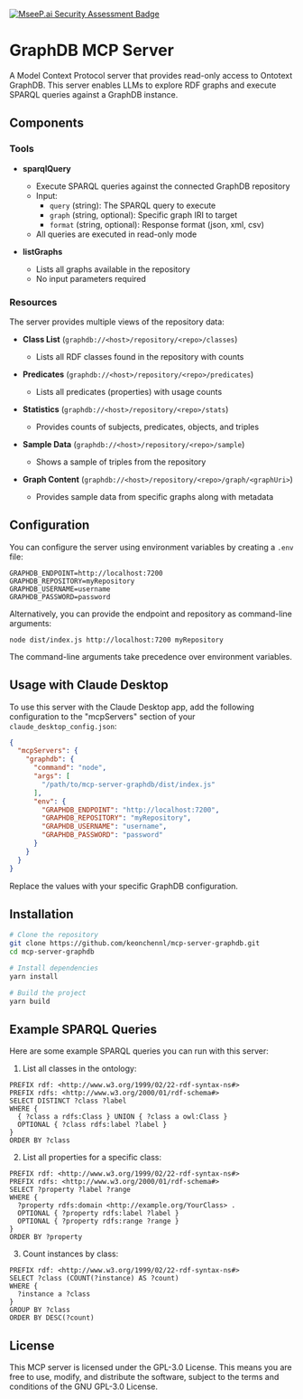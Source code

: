 [![MseeP.ai Security Assessment Badge](https://mseep.net/pr/keonchennl-mcp-graphdb-badge.png)](https://mseep.ai/app/keonchennl-mcp-graphdb)

# GraphDB MCP Server

A Model Context Protocol server that provides read-only access to Ontotext GraphDB. This server enables LLMs to explore RDF graphs and execute SPARQL queries against a GraphDB instance.

## Components

### Tools

- **sparqlQuery**
  - Execute SPARQL queries against the connected GraphDB repository
  - Input:
    - `query` (string): The SPARQL query to execute
    - `graph` (string, optional): Specific graph IRI to target
    - `format` (string, optional): Response format (json, xml, csv)
  - All queries are executed in read-only mode

- **listGraphs**
  - Lists all graphs available in the repository
  - No input parameters required

### Resources

The server provides multiple views of the repository data:

- **Class List** (`graphdb://<host>/repository/<repo>/classes`)
  - Lists all RDF classes found in the repository with counts

- **Predicates** (`graphdb://<host>/repository/<repo>/predicates`)
  - Lists all predicates (properties) with usage counts

- **Statistics** (`graphdb://<host>/repository/<repo>/stats`)
  - Provides counts of subjects, predicates, objects, and triples

- **Sample Data** (`graphdb://<host>/repository/<repo>/sample`)
  - Shows a sample of triples from the repository

- **Graph Content** (`graphdb://<host>/repository/<repo>/graph/<graphUri>`)
  - Provides sample data from specific graphs along with metadata

## Configuration

You can configure the server using environment variables by creating a `.env` file:

```
GRAPHDB_ENDPOINT=http://localhost:7200
GRAPHDB_REPOSITORY=myRepository
GRAPHDB_USERNAME=username
GRAPHDB_PASSWORD=password
```

Alternatively, you can provide the endpoint and repository as command-line arguments:

```
node dist/index.js http://localhost:7200 myRepository
```

The command-line arguments take precedence over environment variables.

## Usage with Claude Desktop

To use this server with the Claude Desktop app, add the following configuration to the "mcpServers" section of your `claude_desktop_config.json`:

```json
{
  "mcpServers": {
    "graphdb": {
      "command": "node",
      "args": [
        "/path/to/mcp-server-graphdb/dist/index.js"
      ],
      "env": {
        "GRAPHDB_ENDPOINT": "http://localhost:7200",
        "GRAPHDB_REPOSITORY": "myRepository",
        "GRAPHDB_USERNAME": "username",
        "GRAPHDB_PASSWORD": "password"
      }
    }
  }
}
```

Replace the values with your specific GraphDB configuration.

## Installation

```sh
# Clone the repository
git clone https://github.com/keonchennl/mcp-server-graphdb.git
cd mcp-server-graphdb

# Install dependencies
yarn install

# Build the project
yarn build
```

## Example SPARQL Queries

Here are some example SPARQL queries you can run with this server:

1. List all classes in the ontology:
```sparql
PREFIX rdf: <http://www.w3.org/1999/02/22-rdf-syntax-ns#>
PREFIX rdfs: <http://www.w3.org/2000/01/rdf-schema#>
SELECT DISTINCT ?class ?label
WHERE {
  { ?class a rdfs:Class } UNION { ?class a owl:Class }
  OPTIONAL { ?class rdfs:label ?label }
}
ORDER BY ?class
```

2. List all properties for a specific class:
```sparql
PREFIX rdf: <http://www.w3.org/1999/02/22-rdf-syntax-ns#>
PREFIX rdfs: <http://www.w3.org/2000/01/rdf-schema#>
SELECT ?property ?label ?range
WHERE {
  ?property rdfs:domain <http://example.org/YourClass> .
  OPTIONAL { ?property rdfs:label ?label }
  OPTIONAL { ?property rdfs:range ?range }
}
ORDER BY ?property
```

3. Count instances by class:
```sparql
PREFIX rdf: <http://www.w3.org/1999/02/22-rdf-syntax-ns#>
SELECT ?class (COUNT(?instance) AS ?count)
WHERE {
  ?instance a ?class
}
GROUP BY ?class
ORDER BY DESC(?count)
```

## License

This MCP server is licensed under the GPL-3.0 License. This means you are free to use, modify, and distribute the software, subject to the terms and conditions of the GNU GPL-3.0 License.
